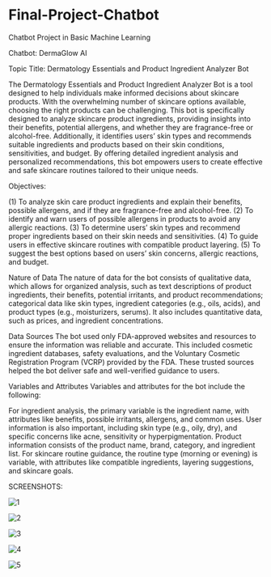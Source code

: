 # Final-Project-Chatbot
Chatbot Project in Basic Machine Learning

Chatbot: DermaGlow AI

Topic Title: Dermatology Essentials and Product Ingredient Analyzer Bot

The Dermatology Essentials and Product Ingredient Analyzer Bot is a tool designed to help individuals make informed decisions about skincare products. With the overwhelming number of skincare options available, choosing the right products can be challenging. This bot is specifically designed to analyze skincare product ingredients, providing insights into their benefits, potential allergens, and whether they are fragrance-free or alcohol-free. Additionally, it identifies users’ skin types and recommends suitable ingredients and products based on their skin conditions, sensitivities, and budget. By offering detailed ingredient analysis and personalized recommendations, this bot empowers users to create effective and safe skincare routines tailored to their unique needs.


Objectives: 

(1) To analyze skin care product ingredients and explain their benefits, possible allergens, and if they are fragrance-free and alcohol-free. (2) To identify and warn users of possible allergens in products to avoid any allergic reactions. (3) To determine users’ skin types and recommend proper ingredients based on their skin needs and sensitivities. (4) To guide users in effective skincare routines with compatible product layering. (5) To suggest the best options based on users’ skin concerns, allergic reactions, and budget.

Nature of Data
The nature of data for the bot consists of qualitative data, which allows for organized analysis, such as text descriptions of product ingredients, their benefits, potential irritants, and product recommendations; categorical data like skin types, ingredient categories (e.g., oils, acids), and product types (e.g., moisturizers, serums). It also includes quantitative data, such as prices, and ingredient concentrations.

Data Sources
The bot used only FDA-approved websites and resources to ensure the information was reliable and accurate. This included cosmetic ingredient databases, safety evaluations, and the Voluntary Cosmetic Registration Program (VCRP) provided by the FDA. These trusted sources helped the bot deliver safe and well-verified guidance to users.

Variables and Attributes 
Variables and attributes for the bot include the following:

For ingredient analysis, the primary variable is the ingredient name, with attributes like benefits, possible irritants, allergens, and common uses. User information is also important, including skin type (e.g., oily, dry), and specific concerns like acne, sensitivity or hyperpigmentation. Product information consists of the product name, brand, category, and ingredient list. For skincare routine guidance, the routine type (morning or evening) is variable, with attributes like compatible ingredients, layering suggestions, and skincare goals.

SCREENSHOTS:

![1](https://github.com/user-attachments/assets/0c7eb46e-efeb-4324-aa3b-65f0d82af016)


![2](https://github.com/user-attachments/assets/0f17825a-8d00-4d4f-aa4f-8d6f5c307e80)


![3](https://github.com/user-attachments/assets/0dac6a0c-bdfa-42e8-9393-89eca5a19591)


![4](https://github.com/user-attachments/assets/3d945d29-a82f-43be-aff7-85343fbd3789)


![5](https://github.com/user-attachments/assets/1a7ac328-4616-479f-baa1-0c50f13bcc7b)












